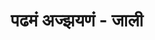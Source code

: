 ---
title: पढमं अज्झयणं - जाली

type: chapter

order:
  aagam:
    position: 9
    depth: 1
  section: 
    position: 1
    depth: 2
  chapter: 
    position: 1
    depth: 3

parent: 
  type: section

children:
  type: sutra
  count: 6
---